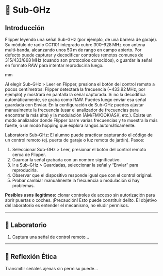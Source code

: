 # 📡 Sub-GHz

## Introducción
Flipper leyendo una señal Sub-GHz (por ejemplo, de una barrera de garaje). Su módulo de radio CC1101 integrado cubre 300–928 MHz con antena multi-banda, alcanzando unos 50 m de rango en campo abierto. Por defecto puede capturar y decodificar controles remotos comunes de 315/433/868 MHz (cuando son protocolos conocidos), o guardar la señal en formato RAW para intentar reproducirla luego.

mm

Al elegir Sub-GHz > Leer en Flipper, presiona el botón del control remoto a pocos centímetros: Flipper detectará la frecuencia (~433.92 MHz, por ejemplo) y mostrará en pantalla la señal capturada. Si no la decodifica automáticamente, se graba como RAW. Puedes luego enviar esa señal guardada con Enviar. En la configuración de Sub-GHz puedes ajustar manualmente la frecuencia (usar el analizador de frecuencias para encontrar la más alta) y la modulación (AM/FM/OOK/ASK, etc.). Existe un modo analizador donde Flipper barre varias frecuencias y te muestra la más fuerte, o un modo hopping que explora rangos automáticamente.

Laboratorio Sub-GHz: El alumno puede practicar capturando el código de un control remoto (ej. puerta de garaje o luz remota de jardín). Pasos:

1. Seleccionar Sub-GHz > Leer, presionar el botón del control remoto cerca de Flipper.
2. Guardar la señal grabada con un nombre significativo.
3. Ir a Sub-GHz > Guardadas, seleccionar la señal y “Enviar” para reproducirla.
4. Observar que el dispositivo responde igual que con el control original.
5. Probar cambiar manualmente la frecuencia o modulación si hay problemas.

**Posibles usos ilegítimos:** clonar controles de acceso sin autorización para abrir puertas o coches. ¡Precaución! Esto puede constituir delito. El objetivo del laboratorio es entender el mecanismo, no eludir permisos.

---

## 🧪 Laboratorio
1. Captura una señal de control remoto...

---
## 🤔 Reflexión Ética
Transmitir señales ajenas sin permiso puede...
